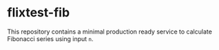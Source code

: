 # flixtest-fib
This repository contains a minimal production ready service to calculate Fibonacci series using input `n`.

